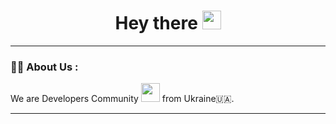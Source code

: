 <div id="header" align="center">
  <h1>
    Hey there
    <img src="https://media.giphy.com/media/hvRJCLFzcasrR4ia7z/giphy.gif" width="30px"/>
  </h1>
</div>

---
### 👨‍💻 About Us :
 We are Developers Community <img src="https://i.giphy.com/media/v1.Y2lkPTc5MGI3NjExcXZhNzg4YTJhMnlnb3AzOWRhaXk1dG1ia2NzczN6YmplbGt5dGF4ZiZlcD12MV9pbnRlcm5hbF9naWZfYnlfaWQmY3Q9Zw/unQ3IJU2RG7DO/giphy.gif" width="30"> from Ukraine🇺🇦.
 
---
